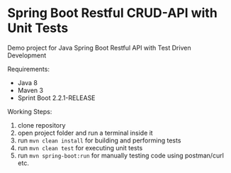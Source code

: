 # Spring Boot Restful CRUD-API with Unit Tests
 
Demo project for Java Spring Boot Restful API with Test Driven Development

Requirements:
- Java 8
- Maven 3
- Sprint Boot 2.2.1-RELEASE

Working Steps:

 1. clone repository
 2. open project folder and run a terminal inside it
 3. run `mvn clean install` for building and performing tests
 4. run `mvn clean test` for executing unit tests
 5. run `mvn spring-boot:run` for manually testing code using postman/curl etc.
